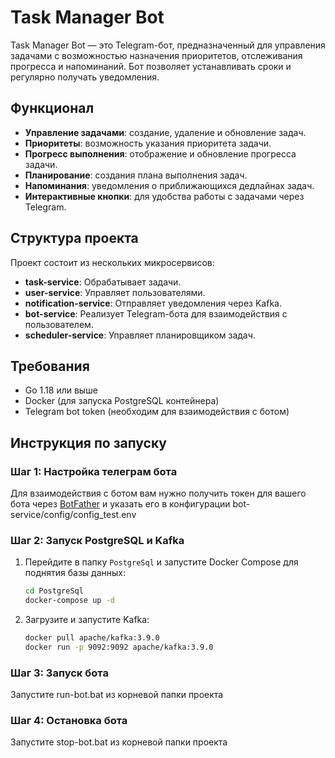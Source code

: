 # Task Manager Bot

Task Manager Bot — это Telegram-бот, предназначенный для управления задачами с возможностью назначения приоритетов, отслеживания прогресса и напоминаний. Бот позволяет устанавливать сроки и регулярно получать уведомления.

## Функционал

- **Управление задачами**: создание, удаление и обновление задач.
- **Приоритеты**: возможность указания приоритета задачи.
- **Прогресс выполнения**: отображение и обновление прогресса задачи.
- **Планирование**: создания плана выполнения задач.
- **Напоминания**: уведомления о приближающихся дедлайнах задач.
- **Интерактивные кнопки**: для удобства работы с задачами через Telegram.

## Структура проекта

Проект состоит из нескольких микросервисов:

- **task-service**: Обрабатывает задачи.
- **user-service**: Управляет пользователями.
- **notification-service**: Отправляет уведомления через Kafka.
- **bot-service**: Реализует Telegram-бота для взаимодействия с пользователем.
- **scheduler-service**: Управляет планировщиком задач.

## Требования

- Go 1.18 или выше
- Docker (для запуска PostgreSQL контейнера)
- Telegram bot token (необходим для взаимодействия с ботом)

## Инструкция по запуску

### Шаг 1: Настройка телеграм бота

Для взаимодействия с ботом вам нужно получить токен для вашего бота через [BotFather](https://core.telegram.org/bots#botfather) и указать его в конфигурации bot-service/config/config_test.env

### Шаг 2: Запуск PostgreSQL и Kafka

1. Перейдите в папку `PostgreSql` и запустите Docker Compose для поднятия базы данных:
   ```bash
   cd PostgreSql
   docker-compose up -d
2. Загрузите и запустите Kafka:
    ```bash
   docker pull apache/kafka:3.9.0
   docker run -p 9092:9092 apache/kafka:3.9.0

### Шаг 3: Запуск бота

Запустите run-bot.bat из корневой папки проекта

### Шаг 4: Остановка бота

Запустите stop-bot.bat из корневой папки проекта